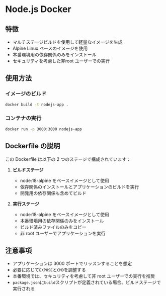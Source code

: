 # Node.js Docker

## 特徴

- マルチステージビルドを使用して軽量なイメージを生成
- Alpine Linux ベースのイメージを使用
- 本番環境用の依存関係のみをインストール
- セキュリティを考慮した非root ユーザーでの実行

## 使用方法

### イメージのビルド

```bash
docker build -t nodejs-app .
```

### コンテナの実行

```bash
docker run -p 3000:3000 nodejs-app
```

## Dockerfile の説明

この Dockerfile は以下の 2 つのステージで構成されています：

1. **ビルドステージ**

   - node:18-alpine をベースイメージとして使用
   - 依存関係のインストールとアプリケーションのビルドを実行
   - 開発用の依存関係も含めてビルド

2. **実行ステージ**
   - node:18-alpine をベースイメージとして使用
   - 本番環境用の依存関係のみをインストール
   - ビルド済みファイルのみをコピー
   - 非 root ユーザーでアプリケーションを実行

## 注意事項

- アプリケーションは 3000 ポートでリッスンすることを想定
- 必要に応じて`EXPOSE`と`CMD`を調整する
- 本番環境では、セキュリティを考慮して非 root ユーザーでの実行を推奨
- `package.json`に`build`スクリプトが定義されている場合、ビルドステージで実行される
